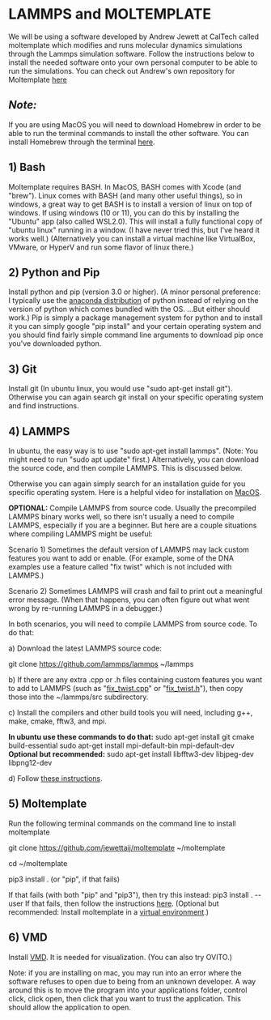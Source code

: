 # LAMMPS and MOLTEMPLATE

We will be using a software developed by Andrew Jewett at CalTech called moltemplate which modifies and runs molecular dynamics simulations through the Lammps simulation software. Follow the instructions below to install the needed software onto your own personal computer to be able to run the simulations. You can check out Andrew's own repository for Moltemplate [here](https://github.com/jewettaij/moltemplate)

## *Note:*
If you are using MacOS you will need to download Homebrew in order to be able to run the terminal commands to install the other software. You can install Homebrew through the terminal [here](https://brew.sh).

##  1) Bash

Moltemplate requires BASH.  In MacOS, BASH comes with Xcode (and "brew").  Linux comes with BASH (and many other useful things), so in windows, a great way to get BASH is to install a version of linux on top of windows.  If using windows (10 or 11), you can do this by installing the "Ubuntu" app (also called WSL2.0).  This will install a fully functional copy of "ubuntu linux" running in a window.  (I have never tried this, but I've heard it works well.) (Alternatively you can install a virtual machine like VirtualBox, VMware, or HyperV and run some flavor of linux there.)

## 2) Python and Pip

 Install python and pip (version 3.0 or higher).  (A minor personal preference: I typically use the [anaconda distribution](https://www.anaconda.com/products/distribution) of python instead of relying on the version of python which comes bundled with the OS.  ...But either should work.) Pip is simply a package management system for python and to install it you can simply google "pip install" and your certain operating system and you should find fairly simple command line arguments to download pip once you've downloaded python.

## 3) Git

Install git  (In ubuntu linux, you would use "sudo apt-get install git"). Otherwise you can again search git install on your specific operating system and find instructions.

## 4) LAMMPS

In ubuntu, the easy way is to use "sudo apt-get install lammps".  (Note: You might need to run "sudo apt update" first.) Alternatively, you can download the source code, and then compile LAMMPS.  This is discussed below.

Otherwise you can again simply search for an installation guide for you specific operating system. Here is a helpful video for installation on [MacOS](https://www.youtube.com/watch?v=tHLXFhE8Cjs).

**OPTIONAL:** Compile LAMMPS from source code.
Usually the precompiled LAMMPS binary works well, so there isn't usually a need to compile LAMMPS, especially if you are a beginner.  But here are a couple situations where compiling LAMMPS might be useful:

Scenario 1) Sometimes the default version of LAMMPS may lack custom features you want to add or enable.  (For example, some of the DNA examples use a feature called "fix twist" which is not included with LAMMPS.)

Scenario 2)  Sometimes LAMMPS will crash and fail to print out a meaningful error message.  (When that happens, you can often figure out what went wrong by re-running LAMMPS in a debugger.)

  In both scenarios, you will need to compile LAMMPS from source code.  To do that:

a) Download the latest LAMMPS source code:

git clone https://github.com/lammps/lammps ~/lammps

b) If there are any extra .cpp or .h files containing custom features you want to add to LAMMPS (such as "[fix_twist.cpp](https://raw.githubusercontent.com/jewettaij/lammps/fix_twist/src/USER-MISC/fix_twist.cpp)" or "[fix_twist.h](https://raw.githubusercontent.com/jewettaij/lammps/fix_twist/src/USER-MISC/fix_twist.h)"), then copy those into the ~/lammps/src subdirectory.

c) Install the compilers and other build tools you will need, including g++, make, cmake, fftw3, and mpi.

**In ubuntu use these commands to do that:**
sudo apt-get install git cmake build-essential
sudo apt-get install mpi-default-bin mpi-default-dev
**Optional but recommended:**
sudo apt-get install libfftw3-dev libjpeg-dev libpng12-dev

d) Follow [these instructions](https://docs.lammps.org/Build.html).

## 5) Moltemplate

Run the following terminal commands on the command line to install moltemplate

git clone https://github.com/jewettaij/moltemplate ~/moltemplate

cd ~/moltemplate

pip3 install .
(or "pip", if that fails)

If that fails (with both "pip" and "pip3"), then try this instead:
pip3 install . --user
If that fails, then follow the instructions [here](https://github.com/jewettaij/moltemplate/blob/master/INSTALL.md).
(Optional but recommended: Install moltemplate in a [virtual environment](https://github.com/jewettaij/moltemplate/blob/master/INSTALL.md#optional-use-a-python-virtual-environment).)

## 6) VMD

Install [VMD](https://www.ks.uiuc.edu/Development/Download/download.cgi?PackageName=VMD).  It is needed for visualization.  (You can also try OVITO.)

Note: if you are installing on mac, you may run into an error where the software refuses to open due to being from an unknown developer. A way around this is to move the program into your applications folder, control click, click open, then click that you want to trust the application. This should allow the application to open. 
